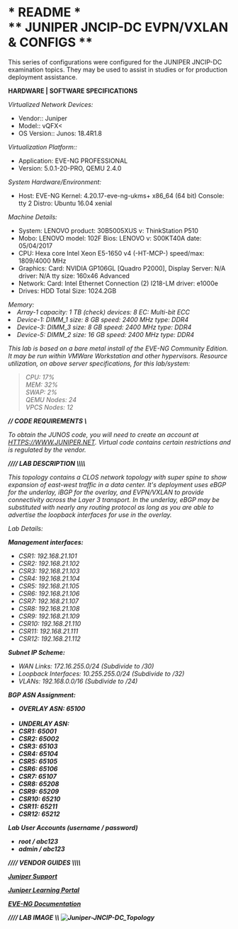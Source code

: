<h1>* README *<br>
** JUNIPER JNCIP-DC EVPN/VXLAN &amp; CONFIGS **</h1>

This series of configurations were configured for the JUNIPER JNCIP-DC examination topics. They may be used to assist in studies or for production deployment assistance.

<b>HARDWARE | SOFTWARE SPECIFICATIONS </b><p>
<i> Virtualized Network Devices:</i>
<ul>
<li>Vendor:: Juniper</li>
<li>Model:: vQFX<</li>
<li>OS Version:: Junos: 18.4R1.8</li>
</ul><p>
<i>Virtualization Platform:: </i>
<ul>
<li>Application: EVE-NG PROFESSIONAL</li>
<li>Version: 5.0.1-20-PRO, QEMU 2.4.0</li>
</ul>
<p>
<i>System Hardware/Environment:</i>
<ul>
<li>Host: 	EVE-NG Kernel: 4.20.17-eve-ng-ukms+ x86_64 (64 bit) Console: tty 2 Distro: Ubuntu 16.04 xenial</li>
</ul>
<i>Machine Details:</i>
<ul>
<li>System: 	  LENOVO product: 30B5005XUS v: ThinkStation P510</li>
<li>Mobo: 	    LENOVO model: 102F Bios: LENOVO v: S00KT40A date: 05/04/2017</li>
<li>CPU:       	Hexa core Intel Xeon E5-1650 v4 (-HT-MCP-) speed/max: 1809/4000 MHz</li>
<li>Graphics:  	Card: NVIDIA GP106GL [Quadro P2000], Display Server: N/A driver: N/A tty size: 160x46 Advanced</li>
<li>Network:   	Card: Intel Ethernet Connection (2) I218-LM driver: e1000e</li>
<li>Drives:    	HDD Total Size: 1024.2GB<br></li>
</ul>
<i>Memory:</li><br>     
<li>Array-1 capacity: 1 TB (check) devices: 8 EC: Multi-bit ECC<br></li>
<li>Device-1: DIMM_1 size: 8 GB speed: 2400 MHz type: DDR4<br></li>
<li>Device-3: DIMM_3 size: 8 GB speed: 2400 MHz type: DDR4<br></li>
<li>Device-5: DIMM_2 size: 16 GB speed: 2400 MHz type: DDR4<br></li>
</ul>
<p>
This lab is based on a bare metal install of the EVE-NG Community Edition. It may be run within VMWare Workstation and other hypervisors. Resource utilization, on above server specifications, for this lab/system:

<p><blockquote>
  CPU: 		    17%<br>
  MEM: 		    32%<br>
  SWAP: 	    2%<br>
  QEMU Nodes: 24<br>
  VPCS Nodes: 12<br>
</blockquote>
<p>

<b>// CODE REQUIREMENTS \\</b>

To obtain the JUNOS code, you will need to create an account at <a target=_blank href="HTTPS://WWW.JUNIPER.NET" rel="nofollow">HTTPS://WWW.JUNIPER.NET</a>. Virtual code contains certain restrictions and is regulated by the vendor.
<p>
<b>//// LAB DESCRIPTION \\\\</b><p>
This topology contains a CLOS network topology with super spine to show expansion of east-west traffic in a data center. It's deployment uses eBGP for the underlay, iBGP for the overlay, and EVPN/VXLAN to provide connectivity across the Layer 3 transport. In the underlay, eBGP may be substituted with nearly any routing protocol as long as you are able to advertise the loopback interfaces for use in the overlay. 
<p>
<i>Lab Details:</i>
<p>
  <b><i>Management interfaces:</i></b>
<ul>
  <li>CSR1: 192.168.21.101<br></li>
  <li>CSR2: 192.168.21.102<br></li>
  <li>CSR3: 192.168.21.103<br></li>
  <li>CSR4: 192.168.21.104<br></li>
  <li>CSR5: 192.168.21.105<br></li>
  <li>CSR6: 192.168.21.106<br></li>
  <li>CSR7: 192.168.21.107<br></li>
  <li>CSR8: 192.168.21.108<br></li>
  <li>CSR9: 192.168.21.109<br></li>
  <li>CSR10: 192.168.21.110<br></li>
  <li>CSR11: 192.168.21.111<br></li>
  <li>CSR12: 192.168.21.112<br></li>
 </ul>
<p>
  <b><i>Subnet IP Scheme:</i></b>
<ul>
  <li>WAN Links: 172.16.255.0/24 (Subdivide to /30)</li>
  <li>Loopback Interfaces: 10.255.255.0/24 (Subdivide to /32)</li>
  <li>VLANs: 192.168.0.0/16 (Subdivide to /24)</li>
</ul>
<p>
<b><i>BGP ASN Assignment:</i><b>
<ul>
  <li>OVERLAY ASN: 65100</li><br>
  <li>UNDERLAY ASN:</li>
      <li>CSR1:  65001</li>
      <li>CSR2:  65002</li>
      <li>CSR3:  65103</li>
      <li>CSR4:  65104</li>
      <li>CSR5:  65105</li>
      <li>CSR6:  65106</li>
      <li>CSR7:  65107</li>
      <li>CSR8:  65208</li>
      <li>CSR9:  65209</li>
      <li>CSR10: 65210</li>
      <li>CSR11: 65211</li>
      <li>CSR12: 65212</li>
   </li>
 </ul>
 <p>
<b><i>Lab User Accounts (username / password)</b></i>
  <ul>
    <li>root / abc123</li>
    <li>admin / abc123</li>
  </ul><p>
<b>//// VENDOR GUIDES \\\\</b>
<p><a target=_blank href="https://support.juniper.net" rel="nofollow">Juniper Support </a></p>
<p><a target=_blank href="https://learningportal.juniper.net" rel="nofollow">Juniper Learning Portal</a></p>
<p><a target=_blank href="https://www.eve-ng.net/index.php/documentation/" rel="nofollow">EVE-NG Documentation</a></p>

<b>//// LAB IMAGE \\\\</b>
![Juniper-JNCIP-DC_Topology](https://user-images.githubusercontent.com/40407552/183499239-0d10b60e-1545-442d-ace8-9a0884e1f88a.png)
